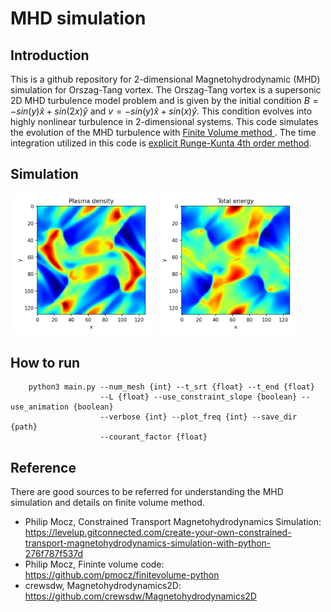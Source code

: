 # MHD simulation
## Introduction
This is a github repository for 2-dimensional Magnetohydrodynamic (MHD) simulation for Orszag-Tang vortex. The Orszag-Tang vortex is a supersonic 2D MHD turbulence model problem and is given by the initial condition $B = -sin(y) \hat{x} + sin(2x) \hat{y}$ and $v = -sin(y) \hat{x} + sin(x) \hat{y}$. This condition evolves into highly nonlinear turbulence in 2-dimensional systems. This code simulates the evolution of the MHD turbulence with <a href = "https://en.wikipedia.org/wiki/Finite_volume_method">Finite Volume method </a>. The time integration utilized in this code is <a href = "https://en.wikipedia.org/wiki/Runge%E2%80%93Kutta_methods">explicit Runge-Kunta 4th order method</a>. 

## Simulation
<div>
    <p float = 'left'>
        <img src="./results/density.png"  width="45%">
        <img src="./results/energy.png"  width="45%">
    </p>
</div>

## How to run
```
    python3 main.py --num_mesh {int} --t_srt {float} --t_end {float}
                    --L {float} --use_constraint_slope {boolean} --use_animation {boolean}
                    --verbose {int} --plot_freq {int} --save_dir {path}
                    --courant_factor {float}
```

## Reference
There are good sources to be referred for understanding the MHD simulation and details on finite volume method. 
- Philip Mocz, Constrained Transport Magnetohydrodynamics Simulation: https://levelup.gitconnected.com/create-your-own-constrained-transport-magnetohydrodynamics-simulation-with-python-276f787f537d
- Philip Mocz, Fininte volume code: https://github.com/pmocz/finitevolume-python
- crewsdw, Magnetohydrodynamics2D: https://github.com/crewsdw/Magnetohydrodynamics2D